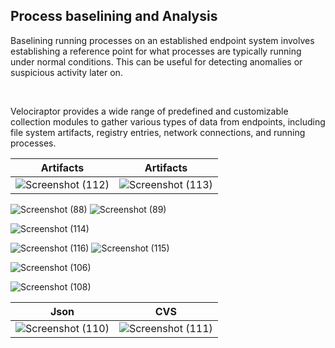
## Process baselining and Analysis



Baselining running processes on an established endpoint system involves establishing a reference point for what processes are typically running under normal conditions. This can be useful for detecting anomalies or suspicious activity later on.

<br/>


Velociraptor provides a wide range of predefined and customizable collection modules to gather various types of data from endpoints, including file system artifacts, registry entries, network connections, and running processes.


 |Artifacts             | Artifacts               |
| ---------------------- | ---------------------- |
| ![Screenshot (112)](https://github.com/Hacosta21/Process-Analysis/assets/65152491/01e29f3f-8862-4bf6-ae0d-4cf026e5f401) | ![Screenshot (113)](https://github.com/Hacosta21/Process-Analysis/assets/65152491/e299cfc3-c8be-4445-9be2-ca8daaa35e81)|




 ![Screenshot (88)](https://github.com/Hacosta21/Process-Analysis/assets/65152491/aef524a6-54ec-4704-8ac8-7e217de08578) ![Screenshot (89)](https://github.com/Hacosta21/Process-Analysis/assets/65152491/2cb2698d-992f-4340-a5b6-e2b567569092) 


![Screenshot (114)](https://github.com/Hacosta21/Process-Analysis/assets/65152491/76d97b28-7910-4b72-9435-3128cbcabd7b)

![Screenshot (116)](https://github.com/Hacosta21/Process-Analysis/assets/65152491/81946a5a-0570-49c4-89d6-38be40fff154)
![Screenshot (115)](https://github.com/Hacosta21/Process-Analysis/assets/65152491/561a5375-be26-49cc-94de-c93ba8c48411)







![Screenshot (106)](https://github.com/Hacosta21/Process-Analysis/assets/65152491/1c9c2f7f-a77d-467e-8455-a9512ec001b7)



![Screenshot (108)](https://github.com/Hacosta21/Process-Analysis/assets/65152491/4f7ee384-145c-44d2-8499-aa68701d7128)


 |Json           | CVS              |
| ---------------------- | ---------------------- |
| ![Screenshot (110)](https://github.com/Hacosta21/Process-Analysis/assets/65152491/5afef217-f3e4-4321-aece-289c44110bc7)| ![Screenshot (111)](https://github.com/Hacosta21/Process-Analysis/assets/65152491/489cdbf6-0a51-4cb3-b305-ac2d02a82f9f)|



